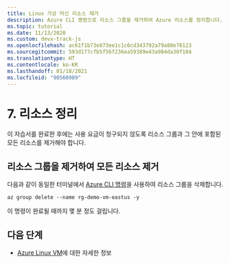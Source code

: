 ```yaml
---
title: Linux 가상 머신 리소스 제거
description: Azure CLI 명령으로 리소스 그룹을 제거하여 Azure 리소스를 정리합니다.
ms.topic: tutorial
ms.date: 11/13/2020
ms.custom: devx-track-js
ms.openlocfilehash: ac61f1b73e873ee1c1c6cd343792a79a88e76123
ms.sourcegitcommit: 593d177cfb5f56f236ea59389e43a984da30f104
ms.translationtype: HT
ms.contentlocale: ko-KR
ms.lasthandoff: 01/18/2021
ms.locfileid: "98560989"
---
```

# <a name="7-clean-up-resources"></a>7. 리소스 정리

이 자습서를 완료한 후에는 사용 요금이 청구되지 않도록 리소스 그룹과 그 안에 포함된 모든 리소스를 제거해야 합니다. 

## <a name="remove-all-the-resources-by-removing-resource-group"></a>리소스 그룹을 제거하여 모든 리소스 제거

다음과 같이 동일한 터미널에서 [Azure CLI 명령](/cli/azure/group#az_group_delete)을 사용하여 리소스 그룹을 삭제합니다.

```azurecli
az group delete --name rg-demo-vm-eastus -y
```

이 명령이 완료될 때까지 몇 분 정도 걸립니다. 

## <a name="next-step"></a>다음 단계

* [Azure Linux VM](/azure/virtual-machines)에 대한 자세한 정보
